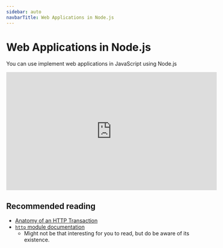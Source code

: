 ```yaml
---
sidebar: auto
navbarTitle: Web Applications in Node.js
---
```


# Web Applications in Node.js
You can use implement web applications in JavaScript using Node.js

<iframe width="560" height="314" src="https://www.youtube.com/embed/IWxsrE6Yb5I" frameborder="0" allow="accelerometer; autoplay; encrypted-media; gyroscope; picture-in-picture" allowfullscreen></iframe>

## Recommended reading
* [Anatomy of an HTTP Transaction](https://nodejs.org/en/docs/guides/anatomy-of-an-http-transaction/#anatomy-of-an-http-transaction)
* [`http` module documentation](https://nodejs.org/api/http.html)
    * Might not be that interesting for you to read, but do be aware of its existence.


